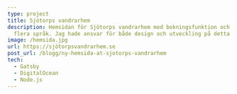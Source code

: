 ```yaml
---
type: project
title: Sjötorps vandrarhem
description: Hemsidan för Sjötorps vandrarhem med bokningsfunktion och stöd för
  flera språk. Jag hade ansvar för både design och utveckling på detta projekt.
image: /hemsida.jpg
url: https://sjötorpsvandrarhem.se
post_url: /blogg/ny-hemsida-at-sjotorps-vandrarhem
tech:
  - Gatsby
  - DigitalOcean
  - Node.js
---
```

